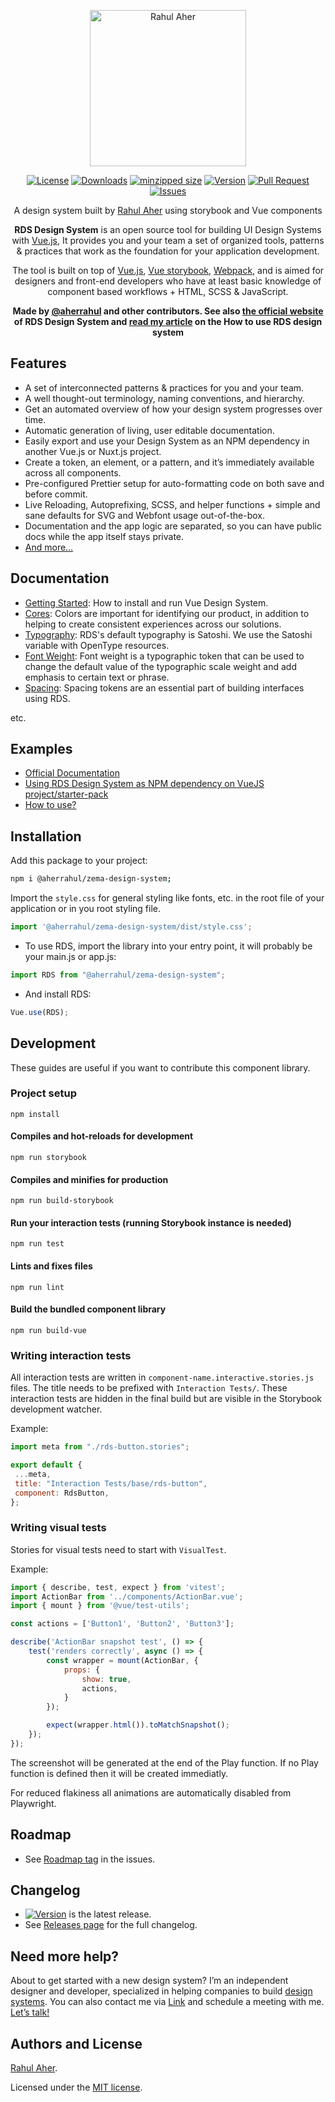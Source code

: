 <p align="center">
 <a href="https://rahulaher.netlify.app">
  <img src="https://rahulaher.netlify.app/img/logo/glyph-black-colored.svg" alt="Rahul Aher" width="250" />
 </a>
</p>

<p align="center">
  <a href="https://github.com/aherrahul/design-system/blob/main/LICENSE"><img src="https://img.shields.io/github/license/aherrahul/design-system" alt="License"></a>
  <a href="https://github.com/aherrahul/design-system"><img src="https://img.shields.io/jsdelivr/npm/hy/@aherrahul/zema-design-system" alt="Downloads"></a>
  <a href="https://bundlephobia.com/package/@aherrahul/zema-design-system" target="_blank"><img src="https://img.shields.io/bundlephobia/minzip/@aherrahul/zema-design-system" alt="minzipped size"></a>
  <a href="https://www.npmjs.com/package/@aherrahul/zema-design-system"><img src="https://img.shields.io/npm/v/@aherrahul/zema-design-system" alt="Version"></a>
  <a href="https://github.com/aherrahul/design-system/pulls"><img src="https://img.shields.io/github/issues-pr/aherrahul/design-system" alt="Pull Request"></a>
  <a href="https://github.com/aherrahul/design-system/issues"><img src="https://img.shields.io/github/issues/aherrahul/design-system" alt="Issues"></a>
</p>

<div align="center">
<p align="center">

A design system built by [Rahul Aher](https://rahulaher.netlify.app) using storybook and Vue components

</p>
 <p align="center">
	 
**RDS Design System** is an open source tool for building UI Design Systems with [Vue.js](https://vuejs.org), It provides you and your team a set of organized tools, patterns & practices that work as the foundation for your application development.

The tool is built on top of [Vue.js](https://vuejs.org), [Vue storybook](https://storybook.js.org/docs/get-started), [Webpack](https://webpack.js.org), and is aimed for designers and front-end developers who have at least basic knowledge of component based workflows + HTML, SCSS & JavaScript.

 **Made by [@aherrahul](https://github.com/AherRahul) and other contributors. See also [the official website](https://rds-design-system.netlify.app) of RDS Design System and [read my article](https://rahulaher.netlify.app/projects/rds-design-system/) on the How to use RDS design system**
 </p>
</div>

## Features

- A set of interconnected patterns & practices for you and your team.
- A well thought-out terminology, naming conventions, and hierarchy.
- Get an automated overview of how your design system progresses over time.
- Automatic generation of living, user editable documentation.
- Easily export and use your Design System as an NPM dependency in another Vue.js or Nuxt.js project.
- Create a token, an element, or a pattern, and it’s immediately available across all components.
- Pre-configured Prettier setup for auto-formatting code on both save and before commit.
- Live Reloading, Autoprefixing, SCSS, and helper functions + simple and sane defaults for SVG and Webfont usage out-of-the-box.
- Documentation and the app logic are separated, so you can have public docs while the app itself stays private.
- [And more…](https://rds-design-system.netlify.app)
 
## Documentation

- [Getting Started](https://rds-design-system.netlify.app/?path=/docs/foundation-principles--page): How to install and run Vue Design System.
- [Cores](https://rds-design-system.netlify.app/?path=/docs/foundation-cores--color-palete): Colors are important for identifying our product, in addition to helping to create consistent experiences across our solutions.
- [Typography](https://rds-design-system.netlify.app/?path=/docs/foundation-typography--tokens): RDS's default typography is Satoshi. We use the Satoshi variable with OpenType resources.
- [Font Weight](https://rds-design-system.netlify.app/?path=/docs/foundation-font-weight--font-weight): Font weight is a typographic token that can be used to change the default value of the typographic scale weight and add emphasis to certain text or phrase.
- [Spacing](https://rds-design-system.netlify.app/?path=/docs/foundation-spacing--escala): Spacing tokens are an essential part of building interfaces using RDS. 

etc.


## Examples

- [Official Documentation](https://rds-design-system.netlify.app)
- [Using RDS Design System as NPM dependency on VueJS project/starter-pack](https://github.com/aherrahul/RDS-design-system-example) 
- [How to use?](https://rahulaher.netlify.app/projects/rds-design-system/)


## Installation

Add this package to your project:

```bash
npm i @aherrahul/zema-design-system;
```

Import the `style.css` for general styling like fonts, etc. in the root file of your application or in you root styling file.

```js
import '@aherrahul/zema-design-system/dist/style.css';
```


- To use RDS, import the library into your entry point, it will probably be your main.js or app.js:

```js
import RDS from "@aherrahul/zema-design-system";
```

- And install RDS:
```js
Vue.use(RDS);
```

## Development

These guides are useful if you want to contribute this component library.

### Project setup

```
npm install
```

#### Compiles and hot-reloads for development

```
npm run storybook
```

#### Compiles and minifies for production

```
npm run build-storybook
```

#### Run your interaction tests (running Storybook instance is needed)

```
npm run test
```

#### Lints and fixes files

```
npm run lint
```

#### Build the bundled component library

```
npm run build-vue
```

### Writing interaction tests

All interaction tests are written in `component-name.interactive.stories.js` files. The title needs to be prefixed with `Interaction Tests/`. These interaction tests are hidden in the final build but are visible in the Storybook development watcher.

Example:

```js
import meta from "./rds-button.stories";

export default {
 ...meta,
 title: "Interaction Tests/base/rds-button",
 component: RdsButton,
};
```

### Writing visual tests

Stories for visual tests need to start with `VisualTest`.

Example:

```js
import { describe, test, expect } from 'vitest';
import ActionBar from '../components/ActionBar.vue';
import { mount } from '@vue/test-utils';

const actions = ['Button1', 'Button2', 'Button3'];

describe('ActionBar snapshot test', () => {
	test('renders correctly', async () => {
		const wrapper = mount(ActionBar, {
			props: {
				show: true,
				actions,
			}
		});

		expect(wrapper.html()).toMatchSnapshot();
	});
});

```

The screenshot will be generated at the end of the Play function. If no Play function is defined then it will be created immediatly.

For reduced flakiness all animations are automatically disabled from Playwright.

## Roadmap

- See [Roadmap tag](https://github.com/aherrahul/design-system/issues?q=is%3Aissue+is%3Aopen+label%3Aroadmap) in the issues.

## Changelog

- <a href="https://www.npmjs.com/package/@aherrahul/zema-design-system"><img src="https://img.shields.io/npm/v/@aherrahul/zema-design-system" alt="Version"></a> is the latest release.
- See [Releases page](https://github.com/aherrahul/design-system/releases) for the full changelog.

## Need more help?

About to get started with a new design system? I’m an independent designer and developer, specialized in helping companies to build [design systems](https://rds-design-system.netlify.app/). You can also contact me via [Link](https://rahulaher.netlify.app/contact/) and schedule a meeting with me. [Let’s talk!](https://twitter.com/rahulvijayaher) 

## Authors and License

[Rahul Aher](https://rahulaher.netlify.app/).

Licensed under the [MIT license](https://github.com/aherrahul/design-system/blob/master/LICENSE).
